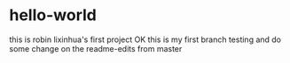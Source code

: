 # hello-world
this is robin lixinhua's first project
OK this is my first branch testing and do some change on the readme-edits from master
